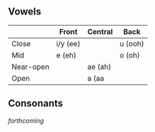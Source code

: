 ## Vowels
|         |Front    |Central |Back   |
|---------|---------|--------|-------|
|Close    |i/y (ee) |        |u (ooh)|
|Mid      |e (eh)   |        |o (oh) |
|Near-open|         | ae (ah)|       |
|Open     |         | a (aa  |       |

## Consonants

_forthcoming_
